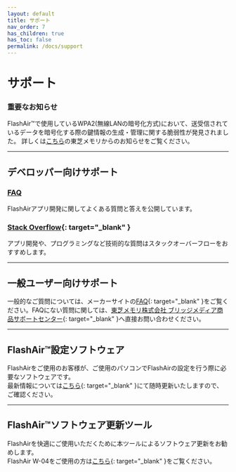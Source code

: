 ```yaml
---
layout: default
title: サポート
nav_order: 7
has_children: true
has_toc: false
permalink: /docs/support
---
```


# サポート

<div class="alert alert-warning" role="alert"><h3 class="alert-heading">重要なお知らせ</h3>FlashAir™で使用しているWPA2(無線LANの暗号化方式)において、送受信されているデータを暗号化する際の鍵情報の生成・管理に関する脆弱性が発見されました。 詳しくは<a href="https://www.toshiba-memory.co.jp/company/news/20171017-1.html" target="_blank">こちら</a>の東芝メモリからのお知らせをご覧ください。</div>

---
## デベロッパー向けサポート

### [FAQ](./faq.html)

FlashAirアプリ開発に関してよくある質問と答えを公開しています。

### [Stack Overflow](https://ja.stackoverflow.com/search?q=flashair){: target="_blank" }

アプリ開発や、プログラミングなど技術的な質問はスタックオーバーフローをおすすめします。

---
## 一般ユーザー向けサポート

一般的なご質問については、メーカーサイトの[FAQ](https://jp.toshiba-memory.com/support/faq/flashair.htm){: target="_blank" }をご覧ください。FAQにない質問に関しては、[東芝メモリ株式会社 ブリッジメディア商品サポートセンター](https://flash-support.toshiba-memory.com/ja-jp/){: target="_blank" }へ直接お問い合わせください。

---
## FlashAir™設定ソフトウェア

FlashAirをご使用のお客様が、ご使用のパソコンでFlashAirの設定を行う際に必要なソフトウェアです。<br>最新情報については[こちら](https://jp.toshiba-memory.com/support/download/flashair/software/we/software02.htm){: target="_blank" }にて随時更新いたしますので、ご確認ください。

---
## FlashAir™ソフトウェア更新ツール

FlashAirを快適にご使用いただくために本ツールによるソフトウェア更新をお勧めします。<br>FlashAir W-04をご使用の方は[こちら](https://jp.toshiba-memory.com/support/download/flashair/update/sduwa/update.htm){: target="_blank" }をご覧ください。
